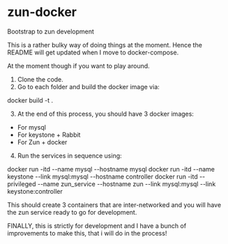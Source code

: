 # zun-docker
Bootstrap to zun development

This is a rather bulky way of doing things at the moment. Hence the README will get updated when I move to docker-compose.

At the moment though if you want to play around.

1. Clone the code.
2. Go to each folder and build the docker image via:

  docker build -t <your-tag> .

3. At the end of this process, you should have 3 docker images:
  - For mysql
  - For keystone + Rabbit
  - For Zun + docker

4. Run the services in sequence using:
  
  docker run -itd --name mysql --hostname mysql <mysql-image-name>
   docker run -itd --name keystone --link mysql:mysql --hostname controller <keystone-image-name>
   docker run -itd --privileged --name zun_service --hostname zun --link mysql:mysql --link keystone:controller <zun-image-name>

This should create 3 containers that are inter-networked and you will have the zun service ready to go for development.

FINALLY, this is strictly for development and I have a bunch of improvements to make this, that i will do in the process!
